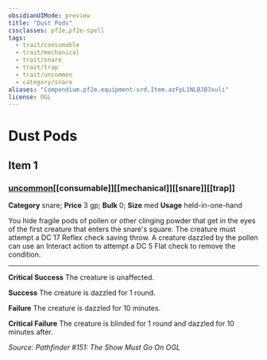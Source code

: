```yaml
---
obsidianUIMode: preview
title: "Dust Pods"
cssclasses: pf2e,pf2e-spell
tags:
  - trait/consumable
  - trait/mechanical
  - trait/snare
  - trait/trap
  - trait/uncommon
  - category/snare
aliases: "Compendium.pf2e.equipment-srd.Item.azFpL1NLBJB7xuli"
license: OGL
---
```

# Dust Pods
## Item 1
### [uncommon](uncommon "Uncommon Rarity Trait")[[consumable]][[mechanical]][[snare]][[trap]]

**Category** snare; 
**Price** 3 gp; 
**Bulk** 0; **Size** med
**Usage** held-in-one-hand

You hide fragile pods of pollen or other clinging powder that get in the eyes of the first creature that enters the snare's square. The creature must attempt a DC 17 Reflex check saving throw. A creature dazzled by the pollen can use an Interact action to attempt a DC 5 Flat check to remove the condition.

* * *

**Critical Success** The creature is unaffected.

**Success** The creature is dazzled for 1 round.

**Failure** The creature is dazzled for 10 minutes.

**Critical Failure** The creature is blinded for 1 round and dazzled for 10 minutes after.

*Source: Pathfinder #151: The Show Must Go On*
*OGL*